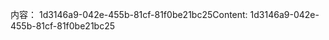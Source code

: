 <span data-ttu-id="b1604-101">内容： 1d3146a9-042e-455b-81cf-81f0be21bc25</span><span class="sxs-lookup"><span data-stu-id="b1604-101">Content: 1d3146a9-042e-455b-81cf-81f0be21bc25</span></span>